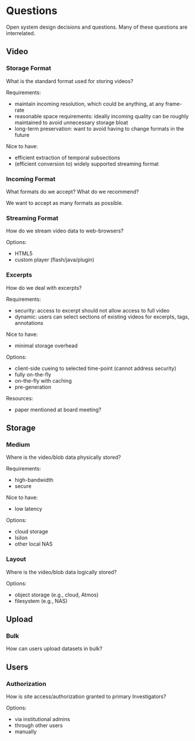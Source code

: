 # Questions

Open system design decisions and questions.
Many of these questions are interrelated.

## Video

### Storage Format

What is the standard format used for storing videos?

Requirements:

- maintain incoming resolution, which could be anything, at any frame-rate
- reasonable space requirements: ideally incoming quality can be roughly maintained to avoid unnecessary storage bloat
- long-term preservation: want to avoid having to change formats in the future

Nice to have:

- efficient extraction of temporal subsections
- (efficient conversion to) widely supported streaming format

### Incoming Format

What formats do we accept?
What do we recommend?

We want to accept as many formats as possible.

### Streaming Format

How do we stream video data to web-browsers?

Options:

- HTML5
- custom player (flash/java/plugin)

### Excerpts

How do we deal with excerpts?

Requirements:

- security: access to excerpt should not allow access to full video
- dynamic: users can select sections of existing videos for excerpts, tags, annotations

Nice to have:

- minimal storage overhead

Options:

- client-side cueing to selected time-point (cannot address security)
- fully on-the-fly
- on-the-fly with caching
- pre-generation

Resources:

- paper mentioned at board meeting?

## Storage

### Medium

Where is the video/blob data physically stored?

Requirements:

- high-bandwidth
- secure

Nice to have:

- low latency

Options:

- cloud storage
- Isilon
- other local NAS

### Layout

Where is the video/blob data logically stored?

Options:

- object storage (e.g., cloud, Atmos)
- filesystem (e.g., NAS)

## Upload

### Bulk

How can users upload datasets in bulk?

## Users

### Authorization

How is site access/authorization granted to primary Investigators?

Options:

- via institutional admins
- through other users
- manually
